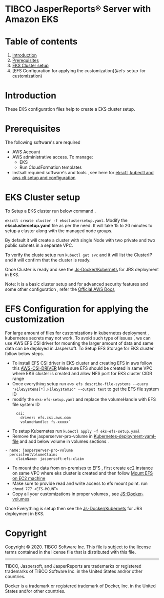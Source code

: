 # TIBCO JasperReports&reg; Server with Amazon EKS

# Table of contents
1. [Introduction](#introduction)
1. [Prerequisites](#prerequisites)
1. [EKS Cluster setup](#eks-cluster-setup)
1. [EFS Configuration for applying the customization](#efs-setup-for customization)
# Introduction
 These EKS configuration files help to create a EKS cluster setup.

# Prerequisites
The following software's are required 
- AWS Account
- AWS administrative access. To manage:
  - EKS
  - Run CloudFormation templates
- Instsall required software's and tools , see here for [eksctl ,kubectl and aws cli setup and configuration](https://docs.aws.amazon.com/eks/latest/userguide/getting-started-eksctl.html)

# EKS Cluster setup
 To Setup a EKS cluster run below command .
 
 `eksctl create cluster -f eksclustersetup.yaml`. Modify the **eksclustersetup.yaml** file as per the need. 
 It will take 15 to 20 minutes to setup a cluster along with the managed node groups. 
 
 By default it will create a cluster with single Node with  two private and two public subnets in a separate VPC.

To verify the cluste setup run `kubectl get svc` and it will list the ClusterIP and it will confirm that the cluster is ready.
 
 Once Cluster is ready and see the [Js-Docker/Kubernets](https://github.com/TIBCOSoftware/js-docker/tree/master/kubernetes) for JRS deployment in EKS.
 
 Note: It is a basic cluster setup and for advanced security features and some other configuration , refer the [Official AWS Docs](https://docs.aws.amazon.com/eks/latest/userguide/getting-started.html)

# EFS Configuration for applying the customization
   For large amount of files for customizations in kubernetes deployment , kubernetes secrets may not work. To avoid such type of issues , 
we can use AWS EFS CSI driver for mounting the larger amount of data and same data can be deployed in Jaspersoft.
To Setup EFS Storage for EKS cluster follow below steps.

- To install EFS CSI driver in EKS cluster and creating EFS in aws follow this [AWS-CSI-DRIVER](https://docs.aws.amazon.com/eks/latest/userguide/efs-csi.html)
Make sure EFS should be created in same VPC where EKS cluster is created and allow NFS port for EKS cluster CIDR range
- Once everything setup run `aws efs describe-file-systems --query "FileSystems[*].FileSystemId" --output text` to get the EFS file system ID
- modify the `eks-efs-setup.yaml` and replace the volumeHandle  with EFS file system ID
 ````
      csi:
        driver: efs.csi.aws.com
        volumeHandle: fs-xxxxx`    
````
- To setup Kubernetes run `kubectl apply -f eks-efs-setup.yaml`
- Remove the jasperserver-pro-volume in [Kubernetes-deployment-yaml-file](https://github.com/TIBCOSoftware/js-docker/blob/master/kubernetes/jasperreports-server-service-deployment.yaml)
and add below volume in volumes sections .
````
- name: jasperserver-pro-volume
  persistentVolumeClaim:
     claimName: jaspersoft-efs-claim
````
- To mount the data from on-premises to EFS , first create ec2 instance on same VPC where eks cluster is created and then follow [Mount EFS on EC2 machine](https://docs.aws.amazon.com/efs/latest/ug/wt1-test.html)
- Make sure to provide read and write access to efs mount point.  run `chmod 777 <EFS-MOUNT>`
- Copy all your customizations in proper volumes , see [JS-Docker-volumes](https://github.com/TIBCOSoftware/js-docker#jasperreports-server-volumes)

 Once Everything is setup then see the [Js-Docker/Kubernets](https://github.com/TIBCOSoftware/js-docker/tree/master/kubernetes) for JRS deployment in EKS.

# Copyright
Copyright &copy; 2020. TIBCO Software Inc.
This file is subject to the license terms contained
in the license file that is distributed with this file.
___

TIBCO, Jaspersoft, and JasperReports are trademarks or
registered trademarks of TIBCO Software Inc.
in the United States and/or other countries.

Docker is a trademark or registered trademark of Docker, Inc.
in the United States and/or other countries.